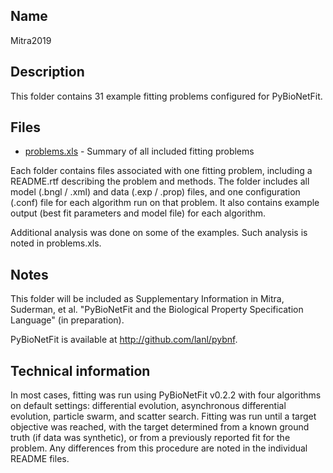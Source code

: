 ## Name
Mitra2019

## Description
This folder contains 31 example fitting problems configured for PyBioNetFit. 

## Files
* [problems.xls](problems.xls) - Summary of all included fitting problems

Each folder contains files associated with one fitting problem, including a README.rtf describing the problem and methods. The folder includes all model (.bngl / .xml) and data (.exp / .prop) files, and one configuration (.conf) file for each algorithm run on that problem. It also contains example output (best fit parameters and model file) for each algorithm.

Additional analysis was done on some of the examples. Such analysis is noted in problems.xls.

## Notes

This folder will be included as Supplementary Information in Mitra, Suderman, et al. "PyBioNetFit and the Biological Property Specification Language" (in preparation). 

PyBioNetFit is available at <http://github.com/lanl/pybnf>.

## Technical information

In most cases, fitting was run using PyBioNetFit v0.2.2 with four algorithms on default settings: differential evolution, asynchronous differential evolution, particle swarm, and scatter search. Fitting was run until a target objective was reached, with the target determined from a known ground truth (if data was synthetic), or from a previously reported fit for the problem. Any differences from this procedure are noted in the individual README files. 
